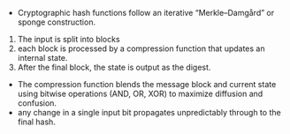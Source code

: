 - Cryptographic hash functions follow an iterative “Merkle–Damgård” or sponge construction.

1. The input is split into blocks
2. each block is processed by a compression function that updates an internal state.
3. After the final block, the state is output as the digest.

- The compression function blends the message block and current state using bitwise operations (AND, OR, XOR) to maximize diffusion and confusion.
- any change in a single input bit propagates unpredictably through to the final hash.